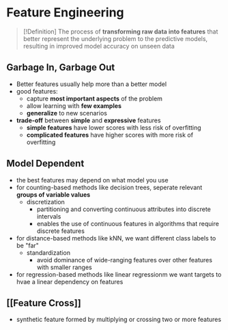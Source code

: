 # Feature Engineering
> [!Definition]
> The process of **transforming raw data into features** that better represent the underlying problem to the predictive models, resulting in improved model accuracy on unseen data

## Garbage In, Garbage Out
- Better features usually help more than a better model
- good features:
	- capture **most important aspects** of the problem
	- allow learning with **few examples**
	- **generalize** to new scenarios
- **trade-off** between **simple** and **expressive** features
	- **simple features** have lower scores with less risk of overfitting
	- **complicated features** have higher scores with more risk of overfitting
## Model Dependent
- the best features may depend on what model you use
- for counting-based methods like decision trees, seperate relevant **groups of variable values**
	- discretization
		- partitioning and converting continuous attributes into discrete intervals
		- enables the use of continuous features in algorithms that require discrete features
- for distance-based methods like kNN, we want different class labels to be "far"
	- standardization
		- avoid dominance of wide-ranging features over other features with smaller ranges
- for regression-based methods like linear regressionm we want targets to hvae a linear dependency on features
## [[Feature Cross]]
- synthetic feature formed by multiplying or crossing two or more features